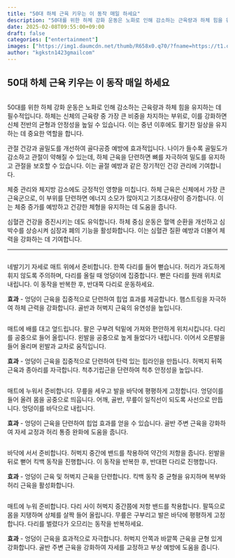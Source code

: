 ```yaml
---
title: "50대 하체 근육 키우는 이 동작 매일 하세요"
description: "50대를 위한 하체 강화 운동은 노화로 인해 감소하는 근육량과 하체 힘을 유지하는 데 필수적입니다. 하체는 신체의 근육량 중 가장 큰 비중을 차지하는 부위로, 이를 강화하면 신체 전반의 균형과 안정성을 높일 수 있습니다. 이는 중년 이후에도 활기찬 일상을 유지하는 데 "
date: 2025-02-08T09:55:00+09:00
draft: false
categories: ["entertainment"]
images: ["https://img1.daumcdn.net/thumb/R658x0.q70/?fname=https://t1.daumcdn.net/news/202502/08/tenbody/20250208173015428fgtd.jpg", "https://t1.daumcdn.net/news/202502/08/tenbody/20250208173015671nkvb.gif", "https://t1.daumcdn.net/news/202502/08/tenbody/20250208173016000xpmk.gif", "https://t1.daumcdn.net/news/202502/08/tenbody/20250208173016241nkqt.gif", "https://t1.daumcdn.net/news/202502/08/tenbody/20250208173016537ugxw.gif"]
author: "kgkstn1423gmailcom"
---
```


<h2 >50대 하체 근육 키우는 이 동작 매일 하세요</h2> <figure ><img src="https://img1.daumcdn.net/thumb/R658x0.q70/?fname=https://t1.daumcdn.net/news/202502/08/tenbody/20250208173015428fgtd.jpg" alt=""/></figure> <p>50대를 위한 하체 강화 운동은 노화로 인해 감소하는 근육량과 하체 힘을 유지하는 데 필수적입니다. 하체는 신체의 근육량 중 가장 큰 비중을 차지하는 부위로, 이를 강화하면 신체 전반의 균형과 안정성을 높일 수 있습니다. 이는 중년 이후에도 활기찬 일상을 유지하는 데 중요한 역할을 합니다.</p> <p>관절 건강과 골밀도를 개선하여 골다공증 예방에 효과적입니다. 나이가 들수록 골밀도가 감소하고 관절이 약해질 수 있는데, 하체 근육을 단련하면 뼈를 자극하여 밀도를 유지하고 관절을 보호할 수 있습니다. 이는 골절 예방과 같은 장기적인 건강 관리에 기여합니다.</p> <p>체중 관리와 체지방 감소에도 긍정적인 영향을 미칩니다. 하체 근육은 신체에서 가장 큰 근육군으로, 이 부위를 단련하면 에너지 소모가 많아지고 기초대사량이 증가합니다. 이는 체중 증가를 예방하고 건강한 체형을 유지하는 데 도움을 줍니다.</p> <p>심혈관 건강을 증진시키는 데도 유익합니다. 하체 중심 운동은 혈액 순환을 개선하고 심박수를 상승시켜 심장과 폐의 기능을 활성화합니다. 이는 심혈관 질환 예방과 더불어 체력을 강화하는 데 기여합니다.</p> <hr /> <figure ><img src="https://t1.daumcdn.net/news/202502/08/tenbody/20250208173015671nkvb.gif" alt=""/></figure> <p>네발기기 자세로 매트 위에서 준비합니다. 한쪽 다리를 들어 뻗습니다. 허리가 과도하게 휘지 않도록 주의하며, 다리를 올릴 때 엉덩이에 집중합니다. 뻗은 다리를 원래 위치로 내립니다. 이 동작을 반복한 후, 반대쪽 다리로 운동하세요.</p> <p><strong>효과</strong> - 엉덩이 근육을 집중적으로 단련하여 힙업 효과를 제공합니다. 햄스트링을 자극하여 하체 근력을 강화합니다. 골반과 허벅지 근육의 유연성을 높입니다.</p> <figure ><img src="https://t1.daumcdn.net/news/202502/08/tenbody/20250208173016000xpmk.gif" alt=""/></figure> <p>매트에 배를 대고 엎드립니다. 팔은 구부려 턱밑에 가져와 편안하게 위치시킵니다. 다리를 공중으로 들어 올립니다. 왼발을 공중으로 높게 들었다가 내립니다. 이어서 오른발을 들어 올리며 왼발과 교차로 움직입니다.</p> <p><strong>효과</strong> - 엉덩이 근육을 집중적으로 단련하여 탄력 있는 힙라인을 만듭니다. 허벅지 뒤쪽 근육과 종아리를 자극합니다. 척추기립근을 단련하여 척추 안정성을 높입니다.</p> <figure ><img src="https://t1.daumcdn.net/news/202502/08/tenbody/20250208173016241nkqt.gif" alt=""/></figure> <p>매트에 누워서 준비합니다. 무릎을 세우고 발을 바닥에 평평하게 고정합니다. 엉덩이를 들어 올려 몸을 공중으로 띄웁니다. 어깨, 골반, 무릎이 일직선이 되도록 사선으로 만듭니다. 엉덩이를 바닥으로 내립니다.</p> <p><strong>효과</strong> - 엉덩이 근육을 단련하여 힙업 효과를 얻을 수 있습니다. 골반 주변 근육을 강화하여 자세 교정과 허리 통증 완화에 도움을 줍니다.</p> <figure ><img src="https://t1.daumcdn.net/news/202502/08/tenbody/20250208173016537ugxw.gif" alt=""/></figure> <p>바닥에 서서 준비합니다. 허벅지 중간에 밴드를 착용하여 약간의 저항을 줍니다. 왼발을 뒤로 뻗어 킥백 동작을 진행합니다. 이 동작을 반복한 후, 반대편 다리로 진행합니다.</p> <p><strong>효과</strong> - 엉덩이 근육 및 허벅지 근육을 단련합니다. 킥백 동작 중 균형을 유지하며 복부와 허리 근육을 활성화합니다.</p> <figure ><img src="https://t1.daumcdn.net/news/202502/08/tenbody/20250208173016966zxwj.gif" alt=""/></figure> <p>매트에 누워 준비합니다. 다리 사이 허벅지 중간쯤에 저항 밴드를 착용합니다. 팔뚝으로 몸을 지탱하며 상체를 살짝 들어 올립니다. 무릎은 구부리고 발은 바닥에 평평하게 고정합니다. 다리를 벌렸다가 오므리는 동작을 반복하세요.</p> <p><strong>효과</strong> - 엉덩이 근육을 효과적으로 자극합니다. 허벅지 안쪽과 바깥쪽 근육을 균형 있게 강화합니다. 골반 주변 근육을 강화하여 자세를 교정하고 부상 예방에 도움을 줍니다.</p>